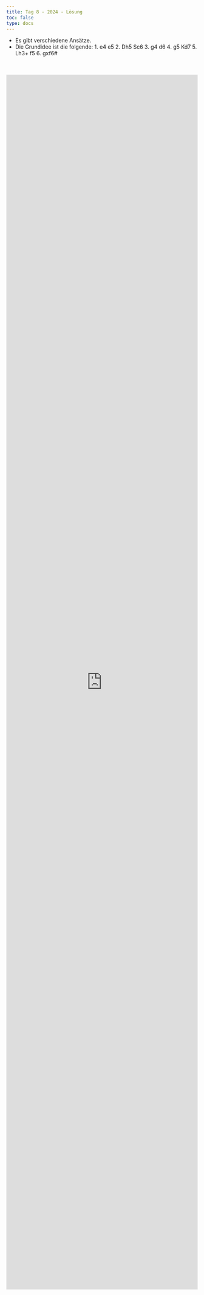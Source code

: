 ```yaml
---
title: Tag 8 - 2024 - Lösung 
toc: false
type: docs
---
```


- Es gibt verschiedene Ansätze. 
- Die Grundidee ist die folgende: 1. e4 e5 2. Dh5 Sc6 3. g4 d6 4. g5 Kd7 5. Lh3+ f5 6. gxf6#

<br>
<br>
<iframe 
    style="width: 100%; height: 80vh;" 
    src="https://lichess.org/study/embed/PrONOirR/WDC5XE8W" 
    frameborder="0">
</iframe>
